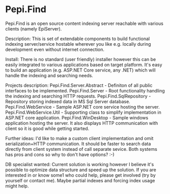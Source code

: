# Pepi.Find
Pepi.Find is an open source content indexing server reachable with various clients (namely EpiServer).

Description:
This is set of extendable components to build functional indexing server/service hostable wherever you like e.g. locally during development even without internet connection.

Install:
There is no standard (user friendly) installer however this can be easily integrated to various applications based on target platform. It's easy to build an application (e.g. ASP.NET Core service, any .NET) which will handle the indexing and searching needs.

Projects description:
Pepi.Find.Server.Abstract - Definiton of all public interfaces to be implemented.
Pepi.Find.Server - Root functionality handling the indexing and searching HTTP requests.
Pepi.Find.SqlRepository - Repository storing indexed data in MS Sql Server database.
Pepi.Find.WebService - Sample ASP.NET core service hosting the server.
Pepi.Find.WebService.Util - Supporting class to simplify implementation in ASP.NET core application.
Pepi.Find.WinDesktop - Sample windows application hosting the server. It also displays HTTP communication with client so it is good while getting started.

Further ideas:
I'd like to make a custom client implementation and omit serialization+HTTP communication. It should be faster to search data directly from client system instead of call separate sevice. Both systems has pros and cons so why to don't have options? :-)

DB specialist wanted:
Current solution is working however I believe it's possible to optimize data structure and speed up the solution. If you are interested in or know some1 who could help, please get involved (try by yourself or contact me).
Maybe partial indexes and forcing index usage might help.
